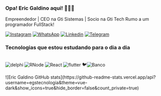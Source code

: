### Opa! Eric Galdino aqui! 🚀💭🔥
Empreendedor | CEO na Gti Sistemas | Socio na Gti Tech 
Rumo a um programador FullStack!

[![Instagram](https://img.shields.io/badge/Instagram-E4405F?style=for-the-badge&logo=instagram&logoColor=white)](https://www.instagram.com/ericgaldinooficial/)
[![WhatsApp](https://img.shields.io/badge/WhatsApp-25D366?style=for-the-badge&logo=whatsapp&logoColor=white)](https://wa.me/5575988910494?text=Vim+atrav%C3%A9s+do+GitHut%21)
[![Linkedin](https://img.shields.io/badge/LinkedIn-0077B5?style=for-the-badge&logo=linkedin&logoColor=white)](https://www.linkedin.com/in/ericlinux/)
[![Telegram](https://img.shields.io/badge/Telegram-2CA5E0?style=for-the-badge&logo=telegram&logoColor=white)](https://t.me/egstecnologia)

### Tecnologias que estou estudando para o dia a dia 
<div style="display: inline_block"></br>
    <img align="center" alt="delphi" src="https://img.shields.io/badge/Delphi-B22222?style=for-the-badge&logo=delphi&logoColor=white">
    <img align="center" alt="RNode" src="https://img.shields.io/badge/Node.js-43853D?style=for-the-badge&logo=node.js&logoColor=white">
    <img align="center" alt="React" src="https://img.shields.io/badge/React-20232A?style=for-the-badge&logo=react&logoColor=61DAFB">
    <img align="center" alt="flutter" src="https://img.shields.io/badge/Flutter-02569B?style=for-the-badge&logo=flutter&logoColor=white">
    🐦<img align="center" alt="Banco" src="https://img.shields.io/badge/FireBird-20232A?style=for-the-badge&logo">

</div></br>
![Eric Galdino GitHub stats](https://github-readme-stats.vercel.app/api?username=egstecnologia&theme=vue-dark&show_icons=true&hide_border=false&count_private=true)
<!-- //![Eric Galdino GitHub stats](https://github-readme-stats.vercel.app/api?username=egstecnologia&show_icons=true&theme=merko) -->

